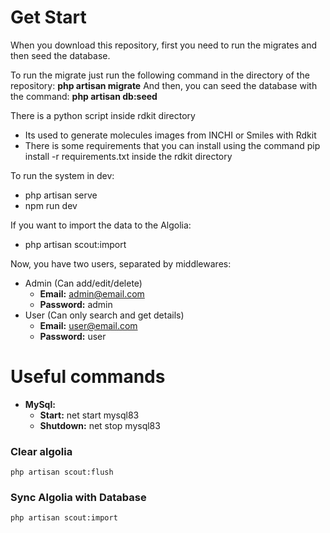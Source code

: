 <!-- TODO: Improve this Read.me -->

# Get Start

When you download this repository, first you need to run the migrates and then seed the database.

To run the migrate just run the following command in the directory of the repository: **php artisan migrate**
And then, you can seed the database with the command: **php artisan db:seed**

There is a python script inside rdkit directory

-   Its used to generate molecules images from INCHI or Smiles with Rdkit
-   There is some requirements that you can install using the command pip install -r requirements.txt inside the rdkit directory

To run the system in dev:

-   php artisan serve
-   npm run dev

If you want to import the data to the Algolia:

-   php artisan scout:import

Now, you have two users, separated by middlewares:

-   Admin (Can add/edit/delete)
    -   **Email:** admin@email.com
    -   **Password:** admin
-   User (Can only search and get details)
    -   **Email:** user@email.com
    -   **Password:** user

# Useful commands

-   **MySql:**
    -   **Start:** net start mysql83
    -   **Shutdown:** net stop mysql83

### Clear algolia

```
php artisan scout:flush
```

### Sync Algolia with Database

```
php artisan scout:import
```
